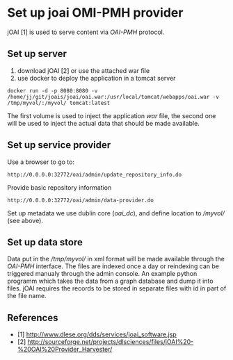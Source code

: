 # Set up joai OMI-PMH provider
jOAI [1] is used to serve content via *OAI-PMH* protocol. 

## Set up server

1. download jOAI [2] or use the attached war file
1. use docker to deploy the application in a tomcat server
 
 ```
 docker run -d -p 8080:8080 -v /home/jj/git/joais/joai/oai.war:/usr/local/tomcat/webapps/oai.war -v /tmp/myvol/:/myvol/ tomcat:latest
 ```
 
The first volume is used to inject the application *war* file, the second one will be used to inject the actual data that should be made available.
 
## Set up service provider

Use a browser to go to:
 ```
 http://0.0.0.0:32772/oai/admin/update_repository_info.do
 ```
Provide basic repository information
 
```
http://0.0.0.0:32772/oai/admin/data-provider.do
```
Set up metadata we use dublin core (*oai_dc*), and define location to */myvol/* (see above). 

## Set up data store

Data put in the */tmp/myvol/* in xml format will be made available through the *OAI-PMH* interface. The files are indexed once a day or reindexing can be triggered manualy through the admin console. An example python programm which takes the data from a graph database and dump it into files. jOAI requires the records to be stored in separate files with id in part of the file name.

 
## References

* [1] http://www.dlese.org/dds/services/joai_software.jsp
* [2] http://sourceforge.net/projects/dlsciences/files/jOAI%20-%20OAI%20Provider_Harvester/


